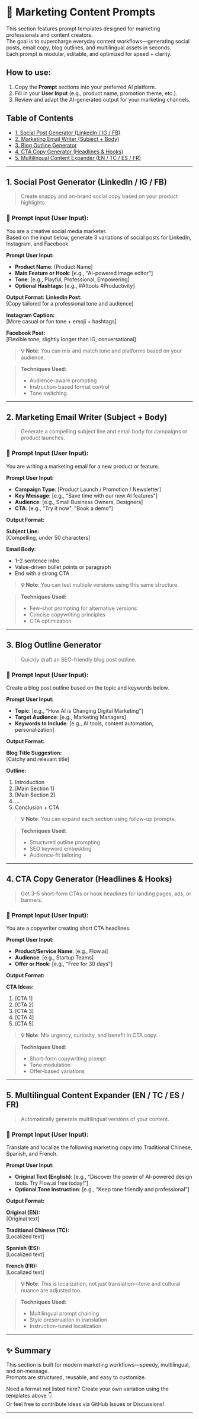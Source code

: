 # 📣 Marketing Content Prompts

This section features prompt templates designed for marketing professionals and content creators.  
The goal is to supercharge everyday content workflows—generating social posts, email copy, blog outlines, and multilingual assets in seconds.  
Each prompt is modular, editable, and optimized for speed + clarity.

## How to use:
1. Copy the **Prompt** sections into your preferred AI platform.
2. Fill in your **User Input** (e.g., product name, promotion theme, etc.).
3. Review and adapt the AI-generated output for your marketing channels.

## Table of Contents
- [1. Social Post Generator (LinkedIn / IG / FB)](#1-social-post-generator-linkedin--ig--fb)
- [2. Marketing Email Writer (Subject + Body)](#2-marketing-email-writer-subject--body)
- [3. Blog Outline Generator](#3-blog-outline-generator)
- [4. CTA Copy Generator (Headlines & Hooks)](#4-cta-copy-generator-headlines--hooks)
- [5. Multilingual Content Expander (EN / TC / ES / FR)](#5-multilingual-content-expander-en--tc--es--fr)

---

## 1. **Social Post Generator (LinkedIn / IG / FB)**  
> Create snappy and on-brand social copy based on your product highlights.

### 👤 **Prompt Input (User Input):**
You are a creative social media marketer.  
Based on the input below, generate 3 variations of social posts for LinkedIn, Instagram, and Facebook.

**Prompt User Input:**
- **Product Name**: [Product Name]
- **Main Feature or Hook**: [e.g., "AI-powered image editor"]
- **Tone**: [e.g., Playful, Professional, Empowering]
- **Optional Hashtags**: [e.g., #AItools #Productivity]

**Output Format:**
**LinkedIn Post:**  
[Copy tailored for a professional tone and audience]

**Instagram Caption:**  
[More casual or fun tone + emoji + hashtags]

**Facebook Post:**  
[Flexible tone, slightly longer than IG, conversational]

> **💡 Note**: You can mix and match tone and platforms based on your audience.

> **Techniques Used:**
> - Audience-aware prompting
> - Instruction-based format control
> - Tone switching

---

## 2. **Marketing Email Writer (Subject + Body)**  
> Generate a compelling subject line and email body for campaigns or product launches.

### 👤 **Prompt Input (User Input):**
You are writing a marketing email for a new product or feature.

**Prompt User Input:**
- **Campaign Type**: [Product Launch / Promotion / Newsletter]
- **Key Message**: [e.g., "Save time with our new AI features"]
- **Audience**: [e.g., Small Business Owners, Designers]
- **CTA**: [e.g., "Try it now", "Book a demo"]

**Output Format:**

**Subject Line:**  
[Compelling, under 50 characters]

**Email Body:**  
- 1–2 sentence intro
- Value-driven bullet points or paragraph
- End with a strong CTA

> **💡 Note**: You can test multiple versions using this same structure.

> **Techniques Used:**
> - Few-shot prompting for alternative versions
> - Concise copywriting principles
> - CTA optimization

---

## 3. **Blog Outline Generator**  
> Quickly draft an SEO-friendly blog post outline.

### 👤 **Prompt Input (User Input):**
Create a blog post outline based on the topic and keywords below.

**Prompt User Input:**
- **Topic**: [e.g., “How AI is Changing Digital Marketing”]
- **Target Audience**: [e.g., Marketing Managers]
- **Keywords to Include**: [e.g., AI tools, content automation, personalization]

**Output Format:**

**Blog Title Suggestion:**  
[Catchy and relevant title]

**Outline:**
1. Introduction
2. [Main Section 1]
3. [Main Section 2]
4. ...
5. Conclusion + CTA

> **💡 Note**: You can expand each section using follow-up prompts.

> **Techniques Used:**
> - Structured outline prompting
> - SEO keyword embedding
> - Audience-fit tailoring

---

## 4. **CTA Copy Generator (Headlines & Hooks)**  
> Get 3–5 short-form CTAs or hook headlines for landing pages, ads, or banners.

### 👤 **Prompt Input (User Input):**
You are a copywriter creating short CTA headlines.

**Prompt User Input:**
- **Product/Service Name**: [e.g., Flow.ai]
- **Audience**: [e.g., Startup Teams]
- **Offer or Hook**: [e.g., “Free for 30 days”]

**Output Format:**

**CTA Ideas:**
1. [CTA 1]
2. [CTA 2]
3. [CTA 3]
4. [CTA 4]
5. [CTA 5]

> **💡 Note**: Mix urgency, curiosity, and benefit in CTA copy.

> **Techniques Used:**
> - Short-form copywriting prompt
> - Tone modulation
> - Offer-based variations

---

## 5. **Multilingual Content Expander (EN / TC / ES / FR)**  
> Automatically generate multilingual versions of your content.

### 👤 **Prompt Input (User Input):**
Translate and localize the following marketing copy into Traditional Chinese, Spanish, and French.

**Prompt User Input:**
- **Original Text (English)**: [e.g., “Discover the power of AI-powered design tools. Try Flow.ai free today!”]
- **Optional Tone Instruction**: [e.g., “Keep tone friendly and professional”]

**Output Format:**

**Original (EN):**  
[Original text]

**Traditional Chinese (TC):**  
[Localized text]

**Spanish (ES):**  
[Localized text]

**French (FR):**  
[Localized text]

> **💡 Note**: This is localization, not just translation—tone and cultural nuance are adjusted too.

> **Techniques Used:**
> - Multilingual prompt chaining
> - Style preservation in translation
> - Instruction-tuned localization

---

## ✨ Summary

This section is built for modern marketing workflows—speedy, multilingual, and on-message.  
Prompts are structured, reusable, and easy to customize.

Need a format not listed here? Create your own variation using the templates above 👇  
Or feel free to contribute ideas via GitHub Issues or Discussions!

---
